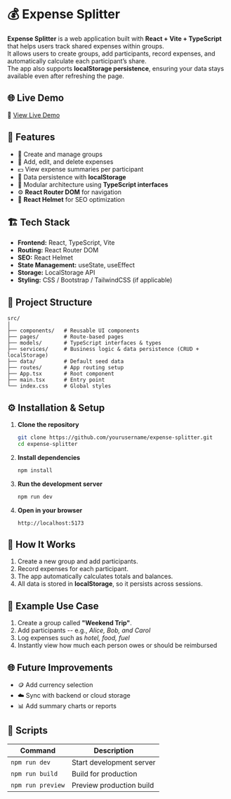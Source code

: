 # 💰 Expense Splitter

**Expense Splitter** is a web application built with **React + Vite + TypeScript** that helps users track shared expenses within groups.  
It allows users to create groups, add participants, record expenses, and automatically calculate each participant’s share.  
The app also supports **localStorage persistence**, ensuring your data stays available even after refreshing the page.


## 🌐 Live Demo

<p align="left">
  🔗 <a href="https://expense-splitter-blue.vercel.app/" target="_blank" rel="noopener noreferrer">View Live Demo</a>
</p>


## 🚀 Features

- 👥 Create and manage groups
- 🧾 Add, edit, and delete expenses
- 💵 View expense summaries per participant
- 💾 Data persistence with **localStorage**
- 🧩 Modular architecture using **TypeScript interfaces**
- ⚙️ **React Router DOM** for navigation
- 🧠 **React Helmet** for SEO optimization


## 🏗️ Tech Stack

- **Frontend:** React, TypeScript, Vite
- **Routing:** React Router DOM
- **SEO:** React Helmet
- **State Management:** useState, useEffect
- **Storage:** LocalStorage API
- **Styling:** CSS / Bootstrap / TailwindCSS (if applicable)


## 📂 Project Structure

```
src/
│
├── components/   # Reusable UI components
├── pages/        # Route-based pages
├── models/       # TypeScript interfaces & types
├── services/     # Business logic & data persistence (CRUD + localStorage)
├── data/         # Default seed data
├── routes/       # App routing setup
├── App.tsx       # Root component
├── main.tsx      # Entry point
└── index.css     # Global styles
```


## ⚙️ Installation & Setup

1. **Clone the repository**

   ```bash
   git clone https://github.com/yourusername/expense-splitter.git
   cd expense-splitter
   ```

2. **Install dependencies**

   ```bash
   npm install
   ```

3. **Run the development server**

   ```bash
   npm run dev
   ```

4. **Open in your browser**
   ```
   http://localhost:5173
   ```

## 🧠 How It Works

1. Create a new group and add participants.
2. Record expenses for each participant.
3. The app automatically calculates totals and balances.
4. All data is stored in **localStorage**, so it persists across sessions.


## 🧩 Example Use Case 

1. Create a group called **"Weekend Trip"**.
2. Add participants -- e.g., _Alice, Bob, and Carol_
3. Log expenses such as _hotel, food, fuel_
4. Instantly view how much each person owes or should be reimbursed


## 🌐 Future Improvements

- 🪙 Add currency selection
- ☁️ Sync with backend or cloud storage
- 📊 Add summary charts or reports


## 🧰 Scripts

| Command           | Description              |
| ----------------- | ------------------------ |
| `npm run dev`     | Start development server |
| `npm run build`   | Build for production     |
| `npm run preview` | Preview production build |

